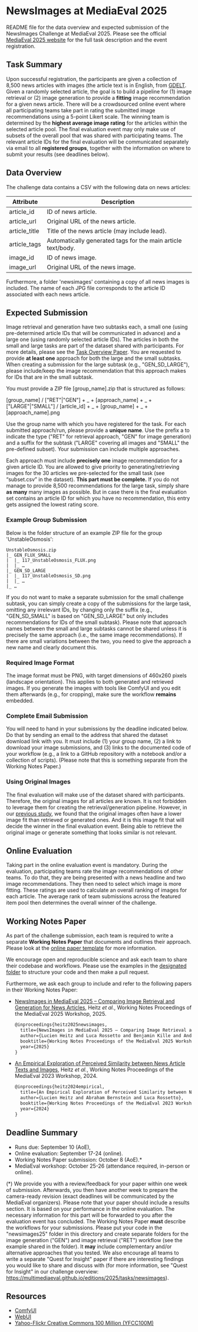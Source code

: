 # NewsImages at MediaEval 2025

README file for the data overview and expected submission of the NewsImages Challenge at MediaEval 2025.
Please see the official [MediaEval 2025 website](https://multimediaeval.github.io/editions/2025/tasks/newsimages) for the full task description and the event registration.

## Task Summary

Upon successful registration, the participants are given a collection of 8,500 news articles with images (the article text is in English, from [GDELT](https://www.gdeltproject.org).
Given a randomly selected article, the goal is to build a pipeline for (1) image retrieval or (2) image generation to provide a **fitting** image recommendation for a given news article.
There will be a crowdsourced online event where all participating teams take part in rating the submitted image recommendations using a 5-point Likert scale.
The winning team is determined by the **highest average image rating** for the articles within the selected article pool.
The final evaluation event may only make use of subsets of the overall pool that was shared with participating teams.
The relevant article IDs for the final evaluation will be communicated separately via email to all **registered groups**, together with the information on where to submit your results (see deadlines below).

## Data Overview

The challenge data contains a CSV with the following data on news articles:

| Attribute | Description |
| - | - |
| article_id | ID of news article. |
| article_url | Original URL of the news article. |
| article_title | Title of the news article (may include lead). |
| article_tags | Automatically generated tags for the main article text/body. |
| image_id | ID of news image. |
| image_url | Original URL of the news image. |

Furthermore, a folder 'newsimages' containing a copy of all news images is included.
The name of each JPG file corresponds to the article ID associated with each news article.

## Expected Submission

Image retrieval and generation have two subtasks each, a small one (using pre-determined article IDs that will be communicated in advance) and a large one (using randomly selected article IDs).
The articles in both the small and large tasks are part of the dataset shared with participants.
For more details, please see the [Task Overview Paper](https://github.com/Informfully/Challenges/blob/main/newsimages25/documents/newsimages_task_overview_paper.pdf).
You are requested to provide **at least one** approach for both the large and the small subtasks.
When creating a submission for the large subtask (e.g., "GEN_SD_LARGE"), please include/keep the image recommendation that this approach makes for IDs that are in the small subtask.

You must provide a ZIP file [group_name].zip that is structured as follows:

[group_name] / ["RET"|"GEN"] + _ + [approach_name] + _ + ["LARGE"|"SMALL"] / [article_id] + _ + [group_name] + _ + [approach_name].png

Use the group name with which you have registered for the task.
For each submitted approach/run, please provide a **unique name**.
Use the prefix a to indicate the type ("RET" for retrieval approach, "GEN" for image generation) and a suffix for the subtask ("LARGE" covering all images and "SMALL" the pre-defined subset).
Your submission can include multiple approaches.

Each approach must include **precisely one** image recommendation for a given article ID.
You are allowed to give priority to generating/retrieving images for the 30 articles we pre-selected for the small task (see “subset.csv” in the dataset). **This part must be complete.**
If you do not manage to provide 8,500 recommendations for the large task, simply share **as many** many images as possible.
But in case there is the final evaluation set contains an article ID for which you have no recommendation, this entry gets assigned the lowest rating score.

### Example Group Submission

Below is the folder structure of an example ZIP file for the group 'UnstableOsmosis':

    UnstableOsmosis.zip
    |_ GEN_FLUX_SMALL
    |  |_ 117_UnstableOsmosis_FLUX.png
    |  |_ …
    |_ GEN_SD_LARGE
    |  |_ 117_UnstableOsmosis_SD.png
    |  |_ …
    |_ …

If you do not want to make a separate submission for the small challenge subtask, you can simply create a copy of the submissions for the large task, omitting any irrelevant IDs, by changing only the suffix (e.g., "GEN_SD_SMALL" is based on "GEN_SD_LARGE" but only includes recommendations for IDs of the small subtask).
Please note that approach names between the small and large subtasks cannot be shared unless it is precisely the same approach (i.e., the same image recommendations).
If there are small variations between the two, you need to give the approach a new name and clearly document this.

### Required Image Format

The image format must be PNG, with target dimensions of 460x260 pixels (landscape orientation).
This applies to both generated and retrieved images.
If you generate the images with tools like ComfyUI and you edit them afterwards (e.g., for cropping), make sure the workflow **remains** embedded.

### Complete Email Submission

You will need to hand in your submissions by the deadline indicated below.
Do that by sending an email to the address that shared the dataset download link with you.
It must include (1) your group name, (2) a link to download your image submissions, and (3) links to the documented code of your workflow (e.g., a link to a GitHub repository with a notebook and/or a collection of scripts).
(Please note that this is something separate from the Working Notes Paper.)

### Using Original Images

The final evaluation will make use of the dataset shared with participants.
Therefore, the original images for all articles are known.
It is not forbidden to leverage them for creating the retrieval/generation pipeline.
However, in our [previous study](https://ceur-ws.org/Vol-3658/paper8.pdf), we found that the original images often have a lower image fit than retrieved or generated ones.
And it is this image fit that will decide the winner in the final evaluation event.
Being able to retrieve the original image or generate something that looks similar is not relevant.

## Online Evaluation

Taking part in the online evaluation event is mandatory.
During the evaluation, participating teams rate the image recommendations of other teams.
To do that, they are being presented with a news headline and two image recommendations.
They then need to select which image is more fitting.
These ratings are used to calculate an overall ranking of images for each article.
The average rank of team submissions across the featured item pool then determines the overall winner of the challenge.

## Working Notes Paper

As part of the challenge submission, each team is required to write a separate **Working Notes Paper** that documents and outlines their approach.
Please look at the [online paper template](https://drive.google.com/drive/folders/1DNhxIeACfsmg6rrdgQZ22BbRtYE8ioYI) for more information.

We encourage open and reproducible science and ask each team to share their codebase and workflows.
Please use the examples in the [designated folder](https://github.com/Informfully/Challenges/tree/main/newsimages25/workflows) to structure your code and then make a pull request.

Furthermore, we ask each group to include and refer to the following papers in their Working Notes Paper:

* [NewsImages in MediaEval 2025 – Comparing Image Retrieval and Generation for News Articles](https://github.com/Informfully/Challenges/blob/main/documents/newsimages_task_overview_paper.pdf), Heitz *et al.*, Working Notes Proceedings of the MediaEval 2025 Workshop, 2025.

  ```tex
  @inproceedings{heitz2025newsimages,
    title={NewsImages in MediaEval 2025 – Comparing Image Retrieval and Generation for News Articles},
    author={Lucien Heitz and Luca Rossetto and Benjamin Kille and Andreas Lommatzsch and Mehdi Elahi and Duc-Tien Dang-Nguyen},
    booktitle={Working Notes Proceedings of the MediaEval 2025 Workshop},
    year={2025}
  }
  ```

* [An Empirical Exploration of Perceived Similarity between News Article Texts and Images](https://ceur-ws.org/Vol-3658/paper8.pdf), Heitz *et al.*, Working Notes Proceedings of the MediaEval 2023 Workshop, 2024.

  ```tex
  @inproceedings{heitz2024empirical,
    title={An Empirical Exploration of Perceived Similarity between News Article Texts and Images},
    author={Lucien Heitz and Abraham Bernstein and Luca Rossetto},
    booktitle={Working Notes Proceedings of the MediaEval 2023 Workshop},
    year={2024}
  }
  ```

## Deadline Summary

* Runs due: September 10 (AoE),
* Online evaluation: September 17-24 (online).
* Working Notes Paper submission: October 8 (AoE).*
* MediaEval workshop: October 25-26 (attendance required, in-person or online).

(*) We provide you with a review/feedback for your paper within one week of submission.
Afterwards, you then have another week to prepare the camera-ready revision (exact deadlines will be communicated by the MediaEval organizers).
Please note that your paper should include a results section.
It is based on your performance in the online evaluation.
The necessary information for this part will be forwarded to you after the evaluation event has concluded.
The Working Notes Paper **must** describe the workflows for your submissions.
Please put your code in the "newsimages25" folder in this directory and create separate folders for the image generation ("GEN") and image retrieval ("RET") workflow (see the example shared in the folder).
It **may** include complementary and/or alternative approaches that you tested.
We also encourage all teams to write a separate "Quest for Insight" paper if there are interesting findings you would like to share and discuss with (for more information, see "Quest for Insight" in our challenge overview: <https://multimediaeval.github.io/editions/2025/tasks/newsimages>).

## Resources

* [ComfyUI](https://github.com/comfyanonymous/ComfyUI)
* [WebUI](https://github.com/AUTOMATIC1111/stable-diffusion-webui)
* [Yahoo-Flickr Creative Commons 100 Million (YFCC100M)](https://www.multimediacommons.org)
